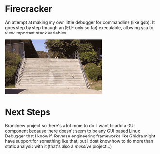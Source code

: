 # Firecracker
An attempt at making my own little debugger for commandline (like gdb). It goes step by step through an (ELF only so far) executable,
allowing you to view important stack variables. 

![firecracker](https://raw.githubusercontent.com/0ptik41/Firecracker/main/torocracker.gif)


# Next Steps 
Brandnew project so there's a lot more to do. I want to add a GUI component because there doesn't seem to be any GUI based
Linux Debugger that I know if. Reverse engineering frameworks like Ghidra might have support for something like that, but
I dont know how to do more than static analysis with it (that's also a *massive* project...). 

